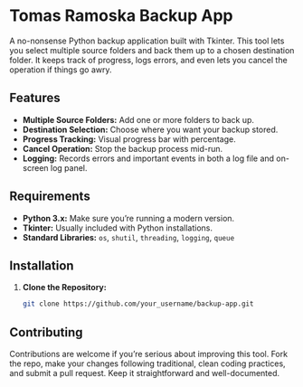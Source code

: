 # Tomas Ramoska Backup App

A no-nonsense Python backup application built with Tkinter. This tool lets you select multiple source folders and back them up to a chosen destination folder. It keeps track of progress, logs errors, and even lets you cancel the operation if things go awry.

## Features

- **Multiple Source Folders:** Add one or more folders to back up.
- **Destination Selection:** Choose where you want your backup stored.
- **Progress Tracking:** Visual progress bar with percentage.
- **Cancel Operation:** Stop the backup process mid-run.
- **Logging:** Records errors and important events in both a log file and on-screen log panel.

## Requirements

- **Python 3.x:** Make sure you’re running a modern version.
- **Tkinter:** Usually included with Python installations.
- **Standard Libraries:** `os`, `shutil`, `threading`, `logging`, `queue`

## Installation

1. **Clone the Repository:**
   ```bash
   git clone https://github.com/your_username/backup-app.git

## Contributing 
Contributions are welcome if you’re serious about improving this tool. Fork the repo, make your changes following traditional, clean coding practices, and submit a pull request. Keep it straightforward and well-documented.
